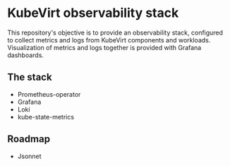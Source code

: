 # KubeVirt observability stack

This repository's objective is to provide an observability stack, configured to collect metrics and logs from KubeVirt components and workloads. Visualization of metrics and logs together is provided with Grafana dashboards.

## The stack
* Prometheus-operator
* Grafana
* Loki
* kube-state-metrics

## Roadmap

* Jsonnet 
